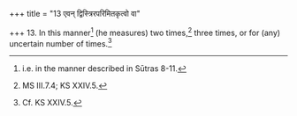 +++
title = "13 एवन् द्विस्त्रिरपरिमितकृत्वो वा"

+++
13. In this manner[^1] (he measures) two times,[^2] three times, or for (any) uncertain number of times.[^3]  


[^1]: i.e. in the manner described in Sūtras 8-11.  

[^2]: MS III.7.4; KS XXIV.5.   

[^3]: Cf. KS XXIV.5.  
